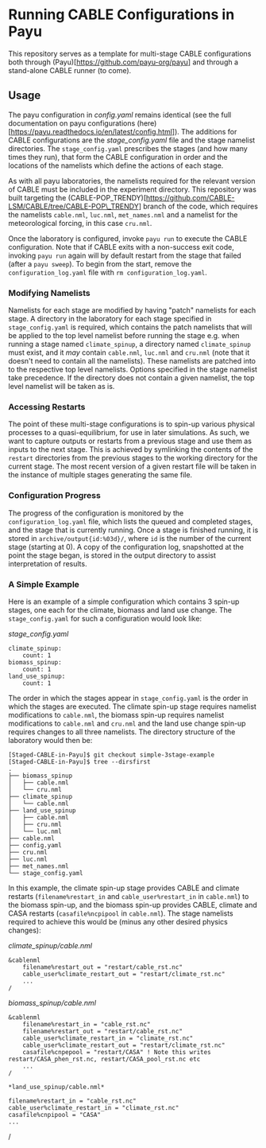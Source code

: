 [//]: # (Author: Lachlan Whyborn)
[//]: # (Date Modified: )

# Running CABLE Configurations in Payu

This repository serves as a template for multi-stage CABLE configurations both through (Payu)[https://github.com/payu-org/payu] and through a stand-alone CABLE runner (to come).

## Usage

The payu configuration in *config.yaml* remains identical (see the full documentation on payu configurations (here)[https://payu.readthedocs.io/en/latest/config.html]). The additions for CABLE configurations are the *stage_config.yaml* file and the stage namelist directories. The ```stage_config.yaml``` prescribes the stages (and how many times they run), that form the CABLE configuration in order and the locations of the namelists which define the actions of each stage.

As with all payu laboratories, the namelists required for the relevant version of CABLE must be included in the experiment directory. This repository was built targeting the (CABLE-POP\_TRENDY)[https://github.com/CABLE-LSM/CABLE/tree/CABLE-POP\_TRENDY] branch of the code, which requires the namelists ```cable.nml```, ```luc.nml```, ```met_names.nml``` and a namelist for the meteorological forcing, in this case ```cru.nml```.

Once the laboratory is configured, invoke ```payu run``` to execute the CABLE configuration. Note that if CABLE exits with a non-success exit code, invoking ```payu run``` again will by default restart from the stage that failed (after a ```payu sweep```). To begin from the start, remove the ```configuration_log.yaml``` file with ```rm configuration_log.yaml```.

### Modifying Namelists

Namelists for each stage are modified by having "patch" namelists for each stage. A directory in the laboratory for each stage specified in ```stage_config.yaml``` is required, which contains the patch namelists that will be applied to the top level namelist before running the stage e.g. when running a stage named ```climate_spinup```, a directory named ```climate_spinup``` must exist, and it *may* contain ```cable.nml```, ```luc.nml``` and ```cru.nml``` (note that it doesn't need to contain all the namelists). These namelists are patched into to the respective top level namelists. Options specified in the stage namelist take precedence. If the directory does not contain a given namelist, the top level namelist will be taken as is.

### Accessing Restarts

The point of these multi-stage configurations is to spin-up various physical processes to a quasi-equilibrium, for use in later simulations. As such, we want to capture outputs or restarts from a previous stage and use them as inputs to the next stage. This is achieved by symlinking the contents of the ```restart``` directories from the previous stages to the working directory for the current stage. The most recent version of a given restart file will be taken in the instance of multiple stages generating the same file.

### Configuration Progress

The progress of the configuration is monitored by the ```configuration_log.yaml``` file, which lists the queued and completed stages, and the stage that is currently running. Once a stage is finished running, it is stored in ```archive/output{id:%03d}/```, where ```id``` is the number of the current stage (starting at 0). A copy of the configuration log, snapshotted at the point the stage began, is stored in the output directory to assist interpretation of results.

### A Simple Example

Here is an example of a simple configuration which contains 3 spin-up stages, one each for the climate, biomass and land use change. The ```stage_config.yaml``` for such a configuration would look like:

*stage_config.yaml*
```
climate_spinup:
    count: 1
biomass_spinup:
    count: 1
land_use_spinup:
    count: 1
```

The order in which the stages appear in ```stage_config.yaml``` is the order in which the stages are executed. The climate spin-up stage requires namelist modifications to ```cable.nml```, the biomass spin-up requires namelist modifications to ```cable.nml``` and ```cru.nml``` and the land use change spin-up requires changes to all three namelists. The directory structure of the laboratory would then be:

```
[Staged-CABLE-in-Payu]$ git checkout simple-3stage-example
[Staged-CABLE-in-Payu]$ tree --dirsfirst
.
├── biomass_spinup
│   ├── cable.nml
│   └── cru.nml
├── climate_spinup
│   └── cable.nml
├── land_use_spinup
│   ├── cable.nml
│   ├── cru.nml
│   └── luc.nml
├── cable.nml
├── config.yaml
├── cru.nml
├── luc.nml
├── met_names.nml
└── stage_config.yaml
```

In this example, the climate spin-up stage provides CABLE and climate restarts (```filename%restart_in``` and ```cable_user%restart_in``` in ```cable.nml```) to the biomass spin-up, and the biomass spin-up provides CABLE, climate and CASA restarts (```casafile%ncpipool``` in ```cable.nml```). The stage namelists required to achieve this would be (minus any other desired physics changes):

*climate_spinup/cable.nml*
```
&cablenml
    filename%restart_out = "restart/cable_rst.nc"
    cable_user%climate_restart_out = "restart/climate_rst.nc"
    ...
/
```

*biomass_spinup/cable.nml*
```
&cablenml
    filename%restart_in = "cable_rst.nc"
    filename%restart_out = "restart/cable_rst.nc"
    cable_user%climate_restart_in = "climate_rst.nc"
    cable_user%climate_restart_out = "restart/climate_rst.nc"
    casafile%cnpepool = "restart/CASA" ! Note this writes restart/CASA_phen_rst.nc, restart/CASA_pool_rst.nc etc
    ...
/

*land_use_spinup/cable.nml*
```
    filename%restart_in = "cable_rst.nc"
    cable_user%climate_restart_in = "climate_rst.nc"
    casafile%cnpipool = "CASA"
    ...
/
```

